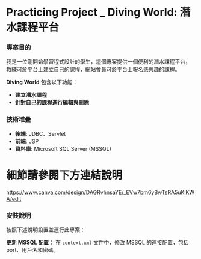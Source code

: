 # Practicing Project _ Diving World: 潛水課程平台

### 專案目的
我是一位剛開始學習程式設計的學生，這個專案提供一個便利的潛水課程平台，
教練可於平台上建立自己的課程，網站會員可於平台上報名感興趣的課程。

**Diving World** 包含以下功能：
- **建立潛水課程**
- **針對自己的課程進行編輯與刪除**

  
### 技術堆疊
- **後端**: JDBC、Servlet
- **前端**: JSP
- **資料庫**: Microsoft SQL Server (MSSQL)

# 細節請參閱下方連結說明
https://www.canva.com/design/DAGRvhnsaYE/_EVw7bm6yBwTsRA5uKlKWA/edit

### 安裝說明
按照下述說明設置並運行此專案：

**更新 MSSQL 配置**：
   在 `context.xml` 文件中，修改 MSSQL 的連接配置，包括port、用戶名和密碼。

